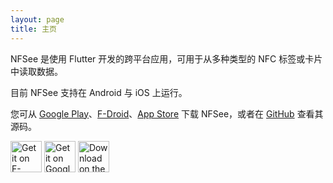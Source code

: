 ```yaml
---
layout: page
title: 主页
---
```


NFSee 是使用 Flutter 开发的跨平台应用，可用于从多种类型的 NFC 标签或卡片中读取数据。

目前 NFSee 支持在 Android 与 iOS 上运行。

您可从 [Google Play](https://play.google.com/store/apps/details?id=im.nfc.nfsee)、[F-Droid](https://f-droid.org/packages/im.nfc.nfsee/)、[App Store](https://apps.apple.com/us/app/nfsee/id1496080962) 下载 NFSee，或者在 [GitHub](https://github.com/nfcim/nfsee) 查看其源码。

[<img src="https://fdroid.gitlab.io/artwork/badge/get-it-on.png"
     alt="Get it on F-Droid"
     height="50">](https://f-droid.org/packages/im.nfc.nfsee/)
[<img src="https://play.google.com/intl/en_us/badges/images/generic/en-play-badge.png"
     alt="Get it on Google Play"
     height="50">](https://play.google.com/store/apps/details?id=im.nfc.nfsee)
[<img src="https://developer.apple.com/app-store/marketing/guidelines/images/badge-download-on-the-app-store.svg"
     alt="Download on the App Store"
     height="50">](https://apps.apple.com/us/app/nfsee/id1496080962)
